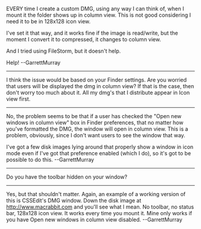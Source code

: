 EVERY time I create a custom DMG, using any way I can think of, when I mount it the folder shows up in column view. This is not good considering I need it to be in 128x128 icon view.

I've set it that way, and it works fine if the image is read/write, but the moment I convert it to compressed, it changes to column view.

And I tried using FileStorm, but it doesn't help.

Help! --GarrettMurray

----

I think the issue would be based on your Finder settings. Are you worried that users will be displayed the dmg in column view? If that is the case, then don't worry too much about it. All my dmg's that I distribute appear in Icon view first.

----

No, the problem seems to be that if a user has checked the "Open new windows in column view" box in Finder preferences, that no matter how you've formatted the DMG, the window will open in column view. This is a problem, obviously, since I don't want users to see the window that way.

I've got a few disk images lying around that properly show a window in icon mode even if I've got that preference enabled (which I do), so it's got to be possible to do this. --GarrettMurray

----

Do you have the toolbar hidden on your window?

----

Yes, but that shouldn't matter. Again, an example of a working version of this is CSSEdit's DMG window. Down the disk image at http://www.macrabbit.com and you'll see what I mean. No toolbar, no status bar, 128x128 icon view. It works every time you mount it. Mine only works if you have Open new windows in column view disabled. --GarrettMurray
